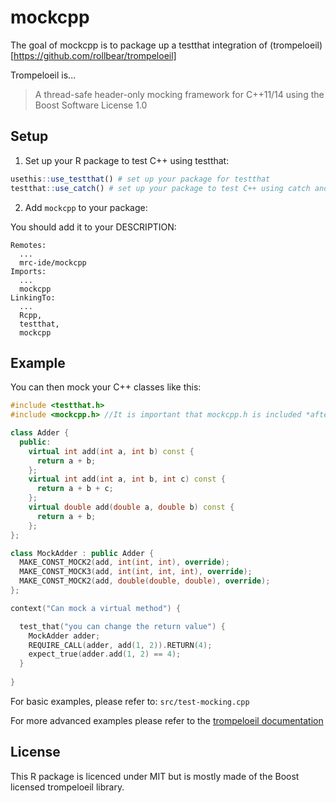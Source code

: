
# mockcpp

<!-- badges: start -->
<!-- badges: end -->

The goal of mockcpp is to package up a testthat integration of (trompeloeil)[https://github.com/rollbear/trompeloeil]

Trompeloeil is...
> A thread-safe header-only mocking framework for C++11/14 using the Boost Software License 1.0

## Setup

1. Set up your R package to test C++ using testthat:

```r
usethis::use_testthat() # set up your package for testthat
testthat::use_catch() # set up your package to test C++ using catch and testthat
```

2. Add `mockcpp` to your package:

You should add it to your DESCRIPTION:

```
Remotes:
  ...
  mrc-ide/mockcpp
Imports:
  ...
  mockcpp
LinkingTo:
  ...
  Rcpp,
  testthat,
  mockcpp
```

## Example

You can then mock your C++ classes like this:

``` cpp
#include <testthat.h>
#include <mockcpp.h> //It is important that mockcpp.h is included *after* testthat.h

class Adder {
  public:
    virtual int add(int a, int b) const {
      return a + b;
    };
    virtual int add(int a, int b, int c) const {
      return a + b + c;
    };
    virtual double add(double a, double b) const {
      return a + b;
    };
};

class MockAdder : public Adder {
  MAKE_CONST_MOCK2(add, int(int, int), override);
  MAKE_CONST_MOCK3(add, int(int, int, int), override);
  MAKE_CONST_MOCK2(add, double(double, double), override);
};

context("Can mock a virtual method") {

  test_that("you can change the return value") {
    MockAdder adder;
    REQUIRE_CALL(adder, add(1, 2)).RETURN(4);
    expect_true(adder.add(1, 2) == 4);
  }
  
}
```

For basic examples, please refer to: `src/test-mocking.cpp`

For more advanced examples please refer to the [trompeloeil documentation](https://github.com/rollbear/trompeloeil#documentation)

## License

This R package is licenced under MIT but is mostly made of the Boost licensed
trompeloeil library.
